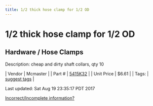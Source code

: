```yaml
---
title: 1/2 thick hose clamp for 1/2 OD
---
```


# 1/2 thick hose clamp for 1/2 OD
## Hardware / Hose Clamps
Description: 	cheap and dirty shaft collars, qty 10 

| Vendor | Mcmaster | 
| Part # | [5415K32](https://www.mcmaster.com/#5415K32) | 
| Unit Price | $6.61 | 
| Tags: | [suggest tags](https://docs.google.com/forms/d/e/1FAIpQLSeWyY8v3RgOty-MyWmh9U0iivNYN_molChYyS-0U-o-kOAv_g/viewform) | 

Last updated: Sat Aug 19 23:35:17 PDT 2017

 [Incorrect/Incomplete information?](https://docs.google.com/forms/d/e/1FAIpQLSeWyY8v3RgOty-MyWmh9U0iivNYN_molChYyS-0U-o-kOAv_g/viewform)